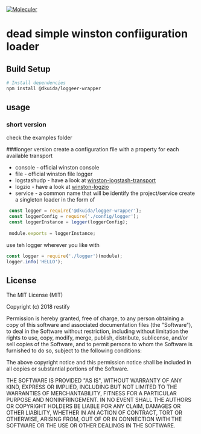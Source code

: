 [![Moleculer](https://img.shields.io/badge/Powered%20by-Moleculer-green.svg?colorB=0e83cd)](https://moleculer.services)

# dead simple winston confiiguration loader

## Build Setup

``` bash
# Install dependencies
npm install @dkuida/loggeer-wrapper
```

## usage

### short version 

check the examples folder

###longer version
create a configuration file with a property for each available transport 

* console - official winston console
* file - official winston file logger
* logstashudp - have a look at [winston-logstash-transport](https://github.com/liuyanjie/winston-logstash-transport)
* logzio - have a look at [winston-logzio](https://github.com/logzio/winston-logzio)
* service - a common name that will be identify the project/service
create a singleton loader in the form of 

```javascript 1.8
 const logger = require('@dkuida/logger-wrapper');
 const loggerConfig = require('./config/logger');
 const loggerInstance = logger(loggerConfig);
 
 module.exports = loggerInstance;

```

use teh logger wherever you like with
```javascript 1.8
const logger = require('./logger')(module);
logger.info('HELLO');
```

## License

The MIT License (MIT)

Copyright (c) 2018 restify

Permission is hereby granted, free of charge, to any person obtaining a copy of
this software and associated documentation files (the "Software"), to deal in
the Software without restriction, including without limitation the rights to
use, copy, modify, merge, publish, distribute, sublicense, and/or sell copies of
the Software, and to permit persons to whom the Software is furnished to do so,
subject to the following conditions:

The above copyright notice and this permission notice shall be included in all
copies or substantial portions of the Software.

THE SOFTWARE IS PROVIDED "AS IS", WITHOUT WARRANTY OF ANY KIND, EXPRESS OR
IMPLIED, INCLUDING BUT NOT LIMITED TO THE WARRANTIES OF MERCHANTABILITY,
FITNESS FOR A PARTICULAR PURPOSE AND NONINFRINGEMENT. IN NO EVENT SHALL THE
AUTHORS OR COPYRIGHT HOLDERS BE LIABLE FOR ANY CLAIM, DAMAGES OR OTHER
LIABILITY, WHETHER IN AN ACTION OF CONTRACT, TORT OR OTHERWISE, ARISING FROM,
OUT OF OR IN CONNECTION WITH THE SOFTWARE OR THE USE OR OTHER DEALINGS IN THE
SOFTWARE.
